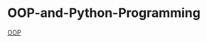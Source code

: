 # OOP-and-Python-Programming


[OOP](https://mdmerazulislam.notion.site/mdmerazulislam/Md-Merazul-Islam-91f715d200734bd9a6b4031e319ea086)


